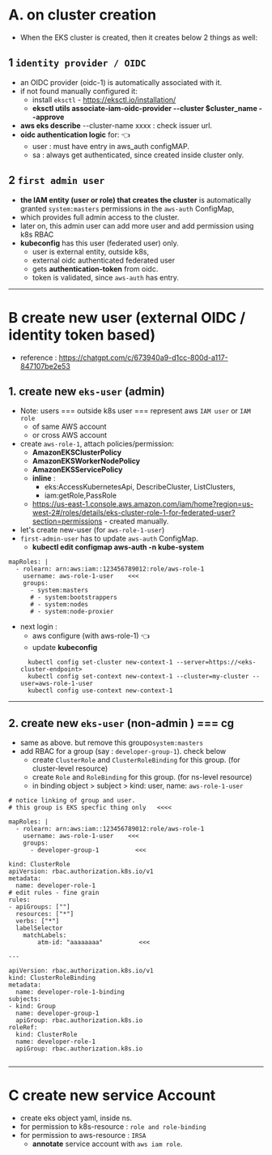 # A. on cluster creation
- When the EKS cluster is created, then it creates below 2 things as well:

## 1 `identity provider / OIDC`
- an OIDC provider (oidc-1) is automatically associated with it.
- if not found manually configured it:
  - install `eksctl` - https://eksctl.io/installation/
  - **eksctl utils associate-iam-oidc-provider --cluster $cluster_name --approve**
- **aws eks describe** --cluster-name xxxx : check issuer url.
- **oidc authentication logic** for:  :point_left:
  - user : must have entry in aws_auth configMAP.
  - sa   : always get authenticated,  since created inside cluster only.
  
## 2 `first admin user`
  - **the IAM entity (user or role) that creates the cluster** is automatically granted `system:masters` permissions in the `aws-auth` ConfigMap, 
  - which provides full admin access to the cluster.
  - later on, this admin user can add more user and add permission using k8s RBAC
  - **kubeconfig** has this user (federated user) only.
    - user is external entity, outside k8s, 
    - external oidc authenticated federated user
    - gets **authentication-token** from oidc.
    - token is validated, since `aws-auth` has entry. 

---
# B create new user (external OIDC / identity token based)
- reference : https://chatgpt.com/c/673940a9-d1cc-800d-a117-847107be2e53

## 1. create new `eks-user` (admin)
- Note: users === outside k8s user === represent aws `IAM user` or `IAM role`
  - of same AWS account
  - or cross AWS account
- create `aws-role-1`, attach policies/permission:
  - **AmazonEKSClusterPolicy**
  - **AmazonEKSWorkerNodePolicy** 
  - **AmazonEKSServicePolicy**
  - **inline** : 
    - eks:AccessKubernetesApi, DescribeCluster, ListClusters, 
    - iam:getRole,PassRole
  - https://us-east-1.console.aws.amazon.com/iam/home?region=us-west-2#/roles/details/eks-cluster-role-1-for-federated-user?section=permissions - created manually.
- let's create new-user  (for `aws-role-1-user`)
- `first-admin-user` has to update `aws-auth` ConfigMap.
  - **kubectl edit configmap aws-auth -n kube-system**
```
mapRoles: |
  - rolearn: arn:aws:iam::123456789012:role/aws-role-1
    username: aws-role-1-user    <<<
    groups:
      - system:masters
      # - system:bootstrappers
      # - system:nodes
      # - system:node-proxier
```
- next login :
  - aws configure (with aws-role-1) :point_left:
  - update **kubeconfig**
  ```
    kubectl config set-cluster new-context-1 --server=https://<eks-cluster-endpoint>
    kubectl config set-context new-context-1 --cluster=my-cluster --user=aws-role-1-user
    kubectl config use-context new-context-1
  ```
---
## 2. create new `eks-user` (non-admin )  === cg
- same as above. but remove this groupo`system:masters`
- add RBAC for a group (say : `developer-group-1`). check below
  - create `ClusterRole` and `ClusterRoleBinding` for this group. (for cluster-level resource)
  - create `Role` and `RoleBinding` for this group. (for ns-level resource)
  - in binding object > subject > kind: user, name: `aws-role-1-user`
```
# notice linking of group and user.
# this group is EKS specfic thing only   <<<<

mapRoles: |
  - rolearn: arn:aws:iam::123456789012:role/aws-role-1
    username: aws-role-1-user    <<<
    groups:
      - developer-group-1          <<<
```

```
kind: ClusterRole
apiVersion: rbac.authorization.k8s.io/v1
metadata:
  name: developer-role-1
# edit rules - fine grain 
rules:
- apiGroups: [""]
  resources: ["*"]
  verbs: ["*"]
  labelSelector
    matchLabels:
        atm-id: "aaaaaaaa"          <<<

---

apiVersion: rbac.authorization.k8s.io/v1
kind: ClusterRoleBinding
metadata:
  name: developer-role-1-binding
subjects:
- kind: Group
  name: developer-group-1  
  apiGroup: rbac.authorization.k8s.io
roleRef:
  kind: ClusterRole
  name: developer-role-1
  apiGroup: rbac.authorization.k8s.io
  
```
---
# C  create new service Account
- create eks object yaml, inside ns.
- for permission to k8s-resource : `role and role-binding`
- for permission to aws-resource : `IRSA`
  - **annotate** service account with `aws iam role`.

